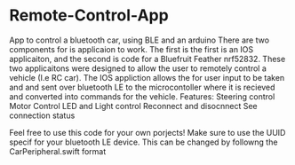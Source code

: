 # Remote-Control-App
App to control a bluetooth car, using BLE and an arduino There are two components for is applicaion to work.
The first is the first is an IOS applicaiton, and the second is code for a Bluefruit Feather nrf52832. 
These two applicaitons were designed to allow the user to remotely control a vehicle (I.e RC car). 
The IOS appliction allows the for user input to be taken and and sent over bluetooth LE to the microcontoller 
where it is recieved and converted into commands for the vehicle. 
Features: Steering control Motor Control LED and Light control Reconnect and disocnnect See connection status

Feel free to use this code for your own porjects!
Make sure to use the UUID specif for your bluetooth LE device. This can be changed by followng the CarPeripheral.swift format
